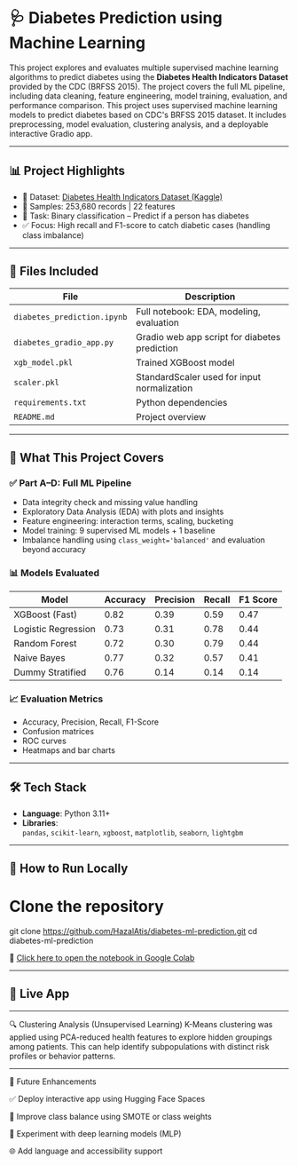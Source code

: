 # 🩺 Diabetes Prediction using Machine Learning

This project explores and evaluates multiple supervised machine learning algorithms to predict diabetes using the **Diabetes Health Indicators Dataset** provided by the CDC (BRFSS 2015). The project covers the full ML pipeline, including data cleaning, feature engineering, model training, evaluation, and performance comparison. This project uses supervised machine learning models to predict diabetes based on CDC's BRFSS 2015 dataset. It includes preprocessing, model evaluation, clustering analysis, and a deployable interactive Gradio app.

---

## 📊 Project Highlights

- 📁 Dataset: [Diabetes Health Indicators Dataset (Kaggle)](https://www.kaggle.com/datasets/alexteboul/diabetes-health-indicators-dataset)
- 🔢 Samples: 253,680 records | 22 features
- 🎯 Task: Binary classification – Predict if a person has diabetes
- ✅ Focus: High recall and F1-score to catch diabetic cases (handling class imbalance)

---
## 📁 Files Included

| File                     | Description                                        |
|--------------------------|----------------------------------------------------|
| `diabetes_prediction.ipynb` | Full notebook: EDA, modeling, evaluation        |
| `diabetes_gradio_app.py`    | Gradio web app script for diabetes prediction   |
| `xgb_model.pkl`             | Trained XGBoost model                           |
| `scaler.pkl`                | StandardScaler used for input normalization     |
| `requirements.txt`          | Python dependencies                             |
| `README.md`                 | Project overview                                |

---

## 🧠 What This Project Covers

### ✅ Part A–D: Full ML Pipeline
- Data integrity check and missing value handling
- Exploratory Data Analysis (EDA) with plots and insights
- Feature engineering: interaction terms, scaling, bucketing
- Model training: 9 supervised ML models + 1 baseline
- Imbalance handling using `class_weight='balanced'` and evaluation beyond accuracy

### 📊 Models Evaluated
| Model               | Accuracy | Precision | Recall | F1 Score |
| ------------------- | -------- | --------- | ------ | -------- |
| XGBoost (Fast)      | 0.82     | 0.39      | 0.59   | 0.47     |
| Logistic Regression | 0.73     | 0.31      | 0.78   | 0.44     |
| Random Forest       | 0.72     | 0.30      | 0.79   | 0.44     |
| Naive Bayes         | 0.77     | 0.32      | 0.57   | 0.41     |
| Dummy Stratified    | 0.76     | 0.14      | 0.14   | 0.14     |


### 📈 Evaluation Metrics
- Accuracy, Precision, Recall, F1-Score
- Confusion matrices
- ROC curves
- Heatmaps and bar charts

---

## 🛠️ Tech Stack

- **Language**: Python 3.11+
- **Libraries**:  
  `pandas`, `scikit-learn`, `xgboost`, `matplotlib`, `seaborn`, `lightgbm`

---


## 🚀 How to Run Locally

# Clone the repository
git clone https://github.com/HazalAtis/diabetes-ml-prediction.git
cd diabetes-ml-prediction

📎 [Click here to open the notebook in Google Colab](https://colab.research.google.com/drive/15bqKRl_2NsfAMXfhcHykiesaIfSQ0nnL?usp=sharing)


---

## 🚀 Live App
---

🔍 Clustering Analysis (Unsupervised Learning)
K-Means clustering was applied using PCA-reduced health features to explore hidden groupings among patients. This can help identify subpopulations with distinct risk profiles or behavior patterns.

---

🔮 Future Enhancements

✅ Deploy interactive app using Hugging Face Spaces

🔄 Improve class balance using SMOTE or class weights

🧮 Experiment with deep learning models (MLP)

🌐 Add language and accessibility support

